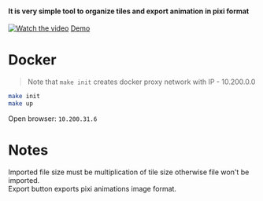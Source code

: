 #### It is very simple tool to organize tiles and export animation in pixi format

[![Watch the video](https://imgur.com/1bbcf1u.png)](https://drive.google.com/file/d/1IyqJyI2AYfgET1d3PO8sG-NI4oaGhCnP/view?usp=sharing)
[Demo](https://pixi-tilesets.chylo.pl)

# Docker

> Note that `make init` creates docker proxy network with IP - 10.200.0.0

```sh
make init
make up
```

Open browser: `10.200.31.6`

# Notes
Imported file size must be multiplication of tile size otherwise file won't be imported.\
Export button exports pixi animations image format.
